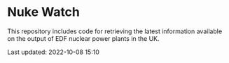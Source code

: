 # Nuke Watch

This repository includes code for retrieving the latest information available on the output of EDF nuclear power plants in the UK.

Last updated: 2022-10-08 15:10